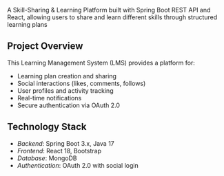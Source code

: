 A Skill-Sharing & Learning Platform built with Spring Boot REST API and React, allowing users to share and learn different skills through structured learning plans
## Project Overview

This Learning Management System (LMS) provides a platform for:
- Learning plan creation and sharing
- Social interactions (likes, comments, follows)
- User profiles and activity tracking
- Real-time notifications
- Secure authentication via OAuth 2.0
## Technology Stack

- *Backend*: Spring Boot 3.x, Java 17
- *Frontend*: React 18, Bootstrap
- *Database*: MongoDB
- *Authentication*: OAuth 2.0 with social login
